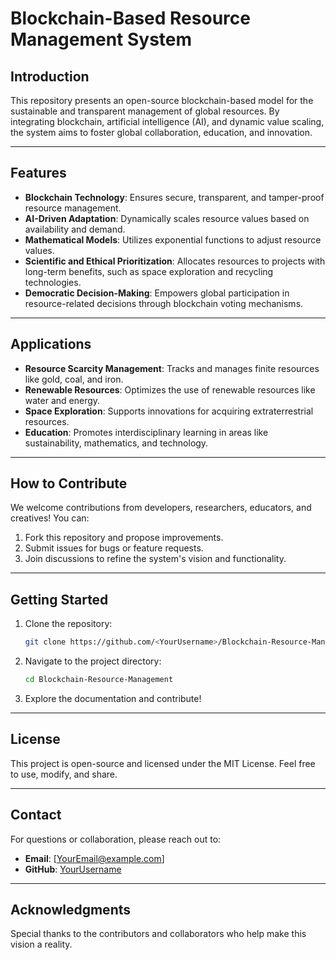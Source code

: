 
# Blockchain-Based Resource Management System

## **Introduction**
This repository presents an open-source blockchain-based model for the sustainable and transparent management of global resources. By integrating blockchain, artificial intelligence (AI), and dynamic value scaling, the system aims to foster global collaboration, education, and innovation.

---

## **Features**
- **Blockchain Technology**: Ensures secure, transparent, and tamper-proof resource management.
- **AI-Driven Adaptation**: Dynamically scales resource values based on availability and demand.
- **Mathematical Models**: Utilizes exponential functions to adjust resource values.
- **Scientific and Ethical Prioritization**: Allocates resources to projects with long-term benefits, such as space exploration and recycling technologies.
- **Democratic Decision-Making**: Empowers global participation in resource-related decisions through blockchain voting mechanisms.

---

## **Applications**
- **Resource Scarcity Management**: Tracks and manages finite resources like gold, coal, and iron.
- **Renewable Resources**: Optimizes the use of renewable resources like water and energy.
- **Space Exploration**: Supports innovations for acquiring extraterrestrial resources.
- **Education**: Promotes interdisciplinary learning in areas like sustainability, mathematics, and technology.

---

## **How to Contribute**
We welcome contributions from developers, researchers, educators, and creatives! You can:
1. Fork this repository and propose improvements.
2. Submit issues for bugs or feature requests.
3. Join discussions to refine the system's vision and functionality.

---

## **Getting Started**
1. Clone the repository:
   ```bash
   git clone https://github.com/<YourUsername>/Blockchain-Resource-Management.git
   ```
2. Navigate to the project directory:
   ```bash
   cd Blockchain-Resource-Management
   ```
3. Explore the documentation and contribute!

---

## **License**
This project is open-source and licensed under the MIT License. Feel free to use, modify, and share.

---

## **Contact**
For questions or collaboration, please reach out to:
- **Email**: [YourEmail@example.com]
- **GitHub**: [YourUsername](https://github.com/YourUsername)

---

## **Acknowledgments**
Special thanks to the contributors and collaborators who help make this vision a reality.
